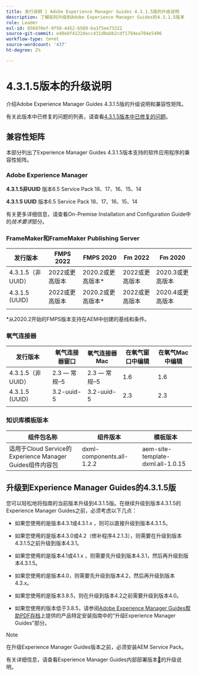 ```yaml
---
title: 发行说明 | Adobe Experience Manager Guides 4.3.1.5版的升级说明
description: 了解如何升级到Adobe Experience Manager Guides的4.3.1.5版本
role: Leader
exl-id: 856970ef-9f50-4452-b589-ba1f5ee73322
source-git-commit: e40ebf4122decc431d0abb2cdf1794ea704e5496
workflow-type: tm+mt
source-wordcount: '437'
ht-degree: 2%

---
```


# 4.3.1.5版本的升级说明

介绍Adobe Experience Manager Guides 4.3.1.5版的升级说明和兼容性矩阵。


有关此版本中已修复的问题的列表，请查看[4.3.1.5版本中已修复的问题](../release-info/fixed-issues-4-3-1-5.md)。




## 兼容性矩阵

本部分列出了Experience Manager Guides 4.3.1.5版本支持的软件应用程序的兼容性矩阵。

### Adobe Experience Manager

**4.3.1.5非UUID**
版本6.5 Service Pack 18、17、16、15、14

**4.3.1.5 UUID**
版本6.5 Service Pack 18、17、16、15、14

有关更多详细信息，请查看On-Premise Installation and Configuration Guide中的&#x200B;*技术要求*&#x200B;部分。

### FrameMaker和FrameMaker Publishing Server

| 发行版本 | FMPS 2022 | FMPS 2020 | Fm 2022 | Fm 2020 |
| --- | --- | --- | --- | --- |
| 4.3.1.5（非UUID） | 2022或更高版本 | 2020.2或更高版本* | 2022或更高版本 | 2020.3或更高版本 |
| 4.3.1.5 (UUID) | 2022或更高版本 | 2020.2或更高版本* | 2022或更高版本 | 2020.4或更高版本 |
| | | | |

*从2020.2开始的FMPS版本支持在AEM中创建的基线和条件。

### 氧气连接器

| 发行版本 | 氧气连接器窗口 | 氧气连接器Mac | 在氧气窗口中编辑 | 在氧气Mac中编辑 |
| --- | --- | --- |--- |--- |
| 4.3.1.5（非UUID） | 2.3 — 常规–5 | 2.3 — 常规–5 | 1.6 | 1.6 |
| 4.3.1.5 (UUID) | 3.2-uuid-5 | 3.2-uuid-5 | 2.3 | 2.3 |
|  |  |   |



### 知识库模板版本

| 组件包名称 | 组件版本 | 模板版本 |
|---|---|---|
| 适用于Cloud Service的Experience Manager Guides组件内容包 | dxml-components.all-1.2.2 | aem-site-template-dxml.all-1.0.15 |



## 升级到Experience Manager Guides的4.3.1.5版


您可以轻松地将指南的当前版本升级到4.3.1.5版。在继续升级到版本4.3.1.5的Experience Manager Guides之前，必须考虑以下几点：


- 如果您使用的是版本4.3.1或4.3.1.x ，则可以直接升级到版本4.3.1.5。
- 如果您使用的是版本4.3.0或4.2（修补程序4.2.1.3），则需要在升级到版本4.3.1.5之前升级到版本4.3.1。

- 如果您使用的是版本4.1或4.1.x ，则需要先升级到版本4.3.1，然后再升级到版本4.3.1.5。


- 如果您使用的是版本4.0，则需要先升级到版本4.2，然后再升级到版本4.3.x。
- 如果您使用的是版本3.8.5，则在升级到版本4.2之前需要升级到版本4.0。
- 如果您使用的版本低于3.8.5，请参阅[Adobe Experience Manager Guides帮助PDF存档](https://helpx.adobe.com/cn/xml-documentation-for-experience-manager/archive.html)上提供的产品特定安装指南中的“升级Experience Manager Guides”部分。



>[!NOTE]
>
>在升级Experience Manager Guides版本之前，必须安装AEM Service Pack。

有关详细信息，请查看Experience Manager Guides内部部署版本[&#128279;](../install-guide/upgrade-xml-documentation.md)的升级说明。
